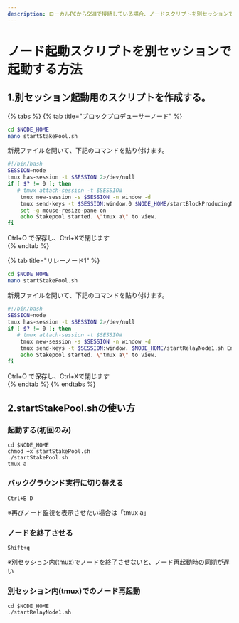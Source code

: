 ```yaml
---
description: ローカルPCからSSHで接続している場合、ノードスクリプトを別セッションで起動させることでノードセッションを終了させずにバックグラウンド実行できる
---
```


# ノード起動スクリプトを別セッションで起動する方法

## 1.別セッション起動用のスクリプトを作成する。  
  

{% tabs %}
{% tab title="ブロックプロデューサーノード" %}
```bash
cd $NODE_HOME
nano startStakePool.sh
```
新規ファイルを開いて、下記のコマンドを貼り付けます。
```bash
#!/bin/bash
SESSION=node
tmux has-session -t $SESSION 2>/dev/null
if [ $? != 0 ]; then
   # tmux attach-session -t $SESSION
    tmux new-session -s $SESSION -n window -d
    tmux send-keys -t $SESSION:window.0 $NODE_HOME/startBlockProducingNode.sh Enter
    set -g mouse-resize-pane on
    echo Stakepool started. \"tmux a\" to view.
fi
```
Ctrl+O で保存し、Ctrl+Xで閉じます  
{% endtab %}

{% tab title="リレーノード1" %}
```bash
cd $NODE_HOME
nano startStakePool.sh
```
新規ファイルを開いて、下記のコマンドを貼り付けます。
```bash
#!/bin/bash
SESSION=node
tmux has-session -t $SESSION 2>/dev/null
if [ $? != 0 ]; then
   # tmux attach-session -t $SESSION
    tmux new-session -s $SESSION -n window -d
    tmux send-keys -t $SESSION:window. $NODE_HOME/startRelayNode1.sh Enter
    echo Stakepool started. \"tmux a\" to view.
fi
```
Ctrl+O で保存し、Ctrl+Xで閉じます  
{% endtab %}
{% endtabs %}

## 2.startStakePool.shの使い方

### 起動する(初回のみ)

```text
cd $NODE_HOME
chmod +x startStakePool.sh
./startStakePool.sh
tmux a
```

### バックグラウンド実行に切り替える

```text
Ctrl+B D
```
※再びノード監視を表示させたい場合は「tmux a」  



### ノードを終了させる
```text
Shift+q
```
※別セッション内(tmux)でノードを終了させないと、ノード再起動時の同期が遅い  

### 別セッション内(tmux)でのノード再起動
```text
cd $NODE_HOME
./startRelayNode1.sh
```
